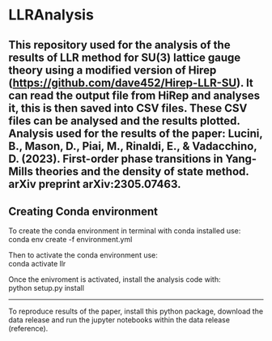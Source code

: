 # LLRAnalysis
This repository used for the analysis of the results of LLR method for SU(3) lattice gauge theory using a modified version of Hirep (https://github.com/dave452/Hirep-LLR-SU).
It can read the output file from HiRep and analyses it, this is then saved into CSV files.
These CSV files can be analysed and the results plotted.
Analysis used for the results of the paper: Lucini, B., Mason, D., Piai, M., Rinaldi, E., & Vadacchino, D. (2023). First-order phase transitions in Yang-Mills theories and the density of state method. arXiv preprint arXiv:2305.07463. 
-------------------------------------------------------------------------
## Creating Conda environment
To create the conda environment in terminal with conda installed use: <br/>
conda env create -f environment.yml

Then to activate the conda environment use:<br/>
conda activate llr
 
Once the enivroment is activated, install the analysis code with:<br/>
python setup.py install

-------------------------------------------------------------------------
To reproduce results of the paper, install this python package, download the data release and run the jupyter notebooks within the data release (reference).
